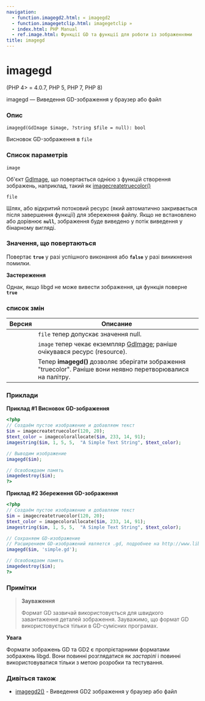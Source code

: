```yaml
---
navigation:
  - function.imagegd2.html: « imagegd2
  - function.imagegetclip.html: imagegetclip »
  - index.html: PHP Manual
  - ref.image.html: Функції GD та функції для роботи із зображеннями
title: imagegd
---
```

# imagegd

(PHP 4> = 4.0.7, PHP 5, PHP 7, PHP 8)

imagegd — Виведення GD-зображення у браузер або файл

### Опис

```methodsynopsis
imagegd(GdImage $image, ?string $file = null): bool
```

Висновок GD-зображення в `file`

### Список параметрів

`image`

Об'єкт [GdImage](class.gdimage.html), що повертається однією з функцій створення зображень, наприклад, такий як [imagecreatetruecolor()](function.imagecreatetruecolor.html)

`file`

Шлях, або відкритий потоковий ресурс (який автоматично закривається після завершення функції) для збереження файлу. Якщо не встановлено або дорівнює **`null`**, зображення буде виведено у потік виведення у бінарному вигляді.

### Значення, що повертаються

Повертає **`true`** у разі успішного виконання або **`false`** у разі виникнення помилки.

**Застереження**

Однак, якщо libgd не може вивести зображення, ця функція поверне **`true`**

### список змін

| Версия | Описание |
| --- | --- |
|  | `file` тепер допускає значення null. |
|  | `image` тепер чекає екземпляр [GdImage](class.gdimage.html); раніше очікувався ресурс (resource). |
|  | Тепер **imagegd()** дозволяє зберігати зображення "truecolor". Раніше вони неявно перетворювалися на палітру. |

### Приклади

**Приклад #1 Висновок GD-зображення**

```php
<?php
// Создаём пустое изображение и добавляем текст
$im = imagecreatetruecolor(120, 20);
$text_color = imagecolorallocate($im, 233, 14, 91);
imagestring($im, 1, 5, 5,  "A Simple Text String", $text_color);

// Выводим изображение
imagegd($im);

// Освобождаем память
imagedestroy($im);
?>
```

**Приклад #2 Збереження GD-зображення**

```php
<?php
// Создаём пустое изображение и добавляем текст
$im = imagecreatetruecolor(120, 20);
$text_color = imagecolorallocate($im, 233, 14, 91);
imagestring($im, 1, 5, 5,  "A Simple Text String", $text_color);

// Сохраняем GD-изображение
// Расширением GD-изображений является .gd, подробнее на http://www.libgd.org/GdFileFormats
imagegd($im, 'simple.gd');

// Освобождаем память
imagedestroy($im);
?>
```

### Примітки

> **Зауваження**
> 
> Формат GD зазвичай використовується для швидкого завантаження деталей зображення. Зауважимо, що формат GD використовується тільки в GD-сумісних програмах.

**Увага**

Формати зображень GD та GD2 є пропрієтарними форматами зображень libgd. Вони повинні розглядатися як *застарілі* і повинні використовуватися тільки з метою розробки та тестування.

### Дивіться також

-   [imagegd2()](function.imagegd2.html) - Виведення GD2 зображення у браузер або файл
